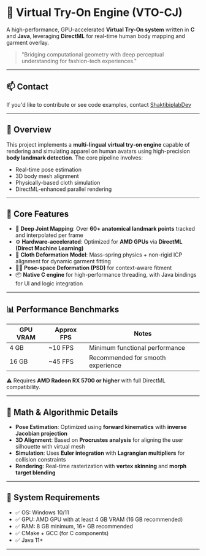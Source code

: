 # 🧥 Virtual Try-On Engine (VTO-CJ)

A high-performance, GPU-accelerated **Virtual Try-On system** written in **C** and **Java**, leveraging **DirectML** for real-time human body mapping and garment overlay.

> "Bridging computational geometry with deep perceptual understanding for fashion-tech experiences."

---

## 📫 Contact

If you'd like to contribute or see code examples, contact [ShaktibiplabDev](https://github.com/shaktibiplabDev)

---

## 🚀 Overview

This project implements a **multi-lingual virtual try-on engine** capable of rendering and simulating apparel on human avatars using high-precision **body landmark detection**. The core pipeline involves:

- Real-time pose estimation  
- 3D body mesh alignment  
- Physically-based cloth simulation  
- DirectML-enhanced parallel rendering  

---

## 📐 Core Features

- 🧠 **Deep Joint Mapping**: Over **60+ anatomical landmark points** tracked and interpolated per frame  
- ⚙️ **Hardware-accelerated**: Optimized for **AMD GPUs** via **DirectML (Direct Machine Learning)**  
- 🧵 **Cloth Deformation Model**: Mass-spring physics + non-rigid ICP alignment for dynamic garment fitting  
- 🧍‍♂️ **Pose-space Deformation (PSD)** for context-aware fitment  
- 📦 **Native C engine** for high-performance threading, with Java bindings for UI and logic integration  

---

## 📊 Performance Benchmarks

| GPU VRAM | Approx FPS | Notes                           |
|----------|------------|---------------------------------|
| 4 GB     | ~10 FPS    | Minimum functional performance  |
| 16 GB    | ~45 FPS    | Recommended for smooth experience |

⚠️ Requires **AMD Radeon RX 5700 or higher** with full DirectML compatibility.

---

## 🧠 Math & Algorithmic Details

- **Pose Estimation**: Optimized using **forward kinematics** with **inverse Jacobian projection**  
- **3D Alignment**: Based on **Procrustes analysis** for aligning the user silhouette with virtual mesh  
- **Simulation**: Uses **Euler integration** with **Lagrangian multipliers** for collision constraints  
- **Rendering**: Real-time rasterization with **vertex skinning** and **morph target blending**

---

## 🔧 System Requirements

- ✅ OS: Windows 10/11  
- ✅ GPU: AMD GPU with at least 4 GB VRAM (16 GB recommended)  
- ✅ RAM: 8 GB minimum, 16+ GB recommended  
- ✅ CMake + GCC (for C components)  
- ✅ Java 11+  

---


